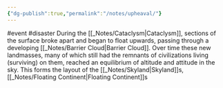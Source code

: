 ```yaml
---
{"dg-publish":true,"permalink":"/notes/upheaval/"}
---
```


#event #disaster 
During the [[_Notes/Cataclysm\|Cataclysm]], sections of the surface broke apart and began to float upwards, passing through a developing [[_Notes/Barrier Cloud\|Barrier Cloud]].
Over time these new landmasses,  many of which still had the remnants of civilizations living (surviving) on them, reached an equilibrium of altitude and attitude in the sky. This forms the layout of the [[_Notes/Skyland\|Skyland]]s, [[_Notes/Floating Continent\|Floating Continent]]s
